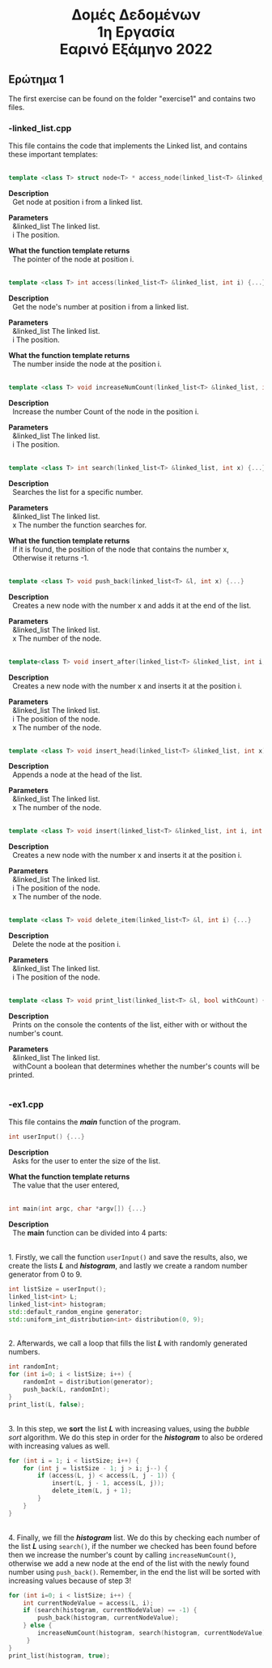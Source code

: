 <div align="center">
  <h1>Δομές Δεδομένων <br>
  1η Εργασία <br>
  Εαρινό Εξάμηνο 2022</h1>
</div>


## Ερώτημα 1
The first exercise can be found on the folder "exercise1" and contains two files.
### -linked_list.cpp
This file contains the code that implements the Linked list, and contains these important templates:
<br><br>

```c++
template <class T> struct node<T> * access_node(linked_list<T> &linked_list, int i) {...}
```
**Description**<br>
&nbsp; Get node at position i from a linked list.

**Parameters**<br>
&nbsp; &linked_list The linked list. <br>
&nbsp; i The position.

**What the function template returns**<br>
&nbsp; The pointer of the node at position i.
<br><br>

```c++
template <class T> int access(linked_list<T> &linked_list, int i) {...}
```
**Description**<br>
&nbsp; Get the node's number at position i from a linked list.

**Parameters**<br>
&nbsp; &linked_list The linked list. <br>
&nbsp; i The position.

**What the function template returns**<br>
&nbsp; The number inside the node at the position i.
<br><br>

```c++
template <class T> void increaseNumCount(linked_list<T> &linked_list, int i) {...}
```
**Description**<br>
&nbsp; Increase the number Count of the node in the position i.

**Parameters**<br>
&nbsp; &linked_list The linked list. <br>
&nbsp; i The position.
<br><br>

```c++
template <class T> int search(linked_list<T> &linked_list, int x) {...}
```
**Description**<br>
&nbsp; Searches the list for a specific number.

**Parameters**<br>
&nbsp; &linked_list The linked list. <br>
&nbsp; x The number the function searches for.

**What the function template returns**<br>
&nbsp; If it is found, the position of the node that contains the number x, <br>
&nbsp; Otherwise it returns -1.
<br><br>

```c++
template <class T> void push_back(linked_list<T> &l, int x) {...}
```
**Description**<br>
&nbsp; Creates a new node with the number x and adds it at the end of the list.

**Parameters**<br>
&nbsp; &linked_list The linked list. <br>
&nbsp; x The number of the node.
<br><br>

```c++
template<class T> void insert_after(linked_list<T> &linked_list, int i, int x) {...}
```
**Description**<br>
&nbsp; Creates a new node with the number x and inserts it at the position i.

**Parameters**<br>
&nbsp; &linked_list The linked list. <br>
&nbsp; i The position of the node. <br>
&nbsp; x The number of the node.
<br><br>

```c++
template <class T> void insert_head(linked_list<T> &linked_list, int x) {...}
```
**Description**<br>
&nbsp; Appends a node at the head of the list.

**Parameters**<br>
&nbsp; &linked_list The linked list. <br>
&nbsp; x The number of the node.
<br><br>

```c++
template <class T> void insert(linked_list<T> &linked_list, int i, int x) {...}
```
**Description**<br>
&nbsp; Creates a new node with the number x and inserts it at the position i.

**Parameters**<br>
&nbsp; &linked_list The linked list. <br>
&nbsp; i The position of the node. <br>
&nbsp; x The number of the node.
<br><br>

```c++
template <class T> void delete_item(linked_list<T> &l, int i) {...}
```
**Description**<br>
&nbsp; Delete the node at the position i.

**Parameters**<br>
&nbsp; &linked_list The linked list. <br>
&nbsp; i The position of the node.
<br><br>

```c++
template <class T> void print_list(linked_list<T> &l, bool withCount) {...}
```
**Description**<br>
&nbsp; Prints on the console the contents of the list, either with or without the number's count.

**Parameters**<br>
&nbsp; &linked_list The linked list. <br>
&nbsp; withCount a boolean that determines whether the number's counts will be printed.
<br><br>

### -ex1.cpp
This file contains the ***main*** function of the program.

```c++
int userInput() {...}
```
**Description**<br>
&nbsp; Asks for the user to enter the size of the list.

**What the function template returns**<br>
&nbsp; The value that the user entered,
<br><br>

```c++
int main(int argc, char *argv[]) {...}
```
**Description**<br>
&nbsp; The **main** function can be divided into 4 parts:<br>

<br> 1. Firstly, we call the function `userInput()` and save the results, also, we create the lists ***L*** and ***histogram***, and lastly we create a random number generator from 0 to 9.
```c++
int listSize = userInput(); 
linked_list<int> L; 
linked_list<int> histogram; 
std::default_random_engine generator;
std::uniform_int_distribution<int> distribution(0, 9);
```

<br> 2. Afterwards, we call a loop that fills the list ***L*** with randomly generated numbers.
```c++
int randomInt;
for (int i=0; i < listSize; i++) { 
    randomInt = distribution(generator);
    push_back(L, randomInt);  
}
print_list(L, false);

```

<br> 3. In this step, we **sort** the list ***L*** with increasing values, using the *bubble sort* algorithm. We do this step in order for the ***histogram*** to also be ordered with increasing values as well.
```c++
for (int i = 1; i < listSize; i++) {
    for (int j = listSize - 1; j > i; j--) {
        if (access(L, j) < access(L, j - 1)) {
            insert(L, j - 1, access(L, j));
            delete_item(L, j + 1);
        }
    }
}
```
<br> 4. Finally, we fill the ***histogram*** list. We do this by checking each number of the list ***L*** using `search()`, if the number we checked has been found before then we increase the number's count by calling `increaseNumCount()`, otherwise we add a new node at the end of the list with the newly found number using `push_back()`. Remember, in the end the list will be sorted with increasing values because of step 3! 
```c++
for (int i=0; i < listSize; i++) {
    int currentNodeValue = access(L, i);
    if (search(histogram, currentNodeValue) == -1) {
        push_back(histogram, currentNodeValue);
    } else {
        increaseNumCount(histogram, search(histogram, currentNodeValue));
     }
}
print_list(histogram, true);
```
